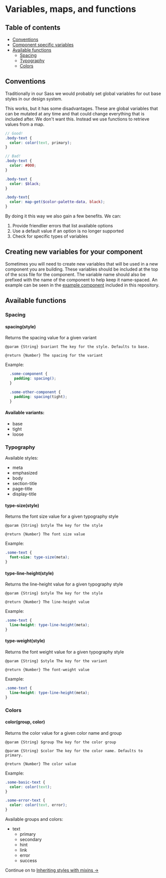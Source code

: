 # Variables, maps, and functions

## Table of contents
* [Conventions](#conventions)
* [Component specific variables](#component-specific-variables)
* [Available functions](#available-functions)
  * [Spacing](#spacing)
  * [Typography](#typography)
  * [Colors](#colors)

## Conventions
Traditionally in our Sass we would probably set global variables for out base styles in our design system.

This works, but it has some disadvantages. These are global variables that can be mutated at any time and that could change everything that is included after. We don't want this. Instead we use functions to retrieve values from a map.

```scss
// Good!
.body-text {
  color: color(text, primary);
}

// Bad!
.body-text {
  color: #000;
}

.body-text {
  color: $black;
}

.body-text{
  color: map-get($color-palette-data, black);
}
```

By doing it this way we also gain a few benefits. We can:

1. Provide friendlier errors that list available options
1. Use a default value if an option is no longer supported
1. Check for specific types of variables

## Creating new variables for your component
Sometimes you will need to create new variables that will be used in a new component you are building. These variables should be included at the top of the scss file for the component. The variable name should also be prefixed with the name of the component to help keep it name-spaced. An example can be seen in the [example component](../building-a-component/sample-component.scss) included in this repository.

## Available functions

### Spacing

#### spacing(style)
Returns the spacing value for a given variant

`@param {String} $variant The key for the style. Defaults to base.`

`@return {Number} The spacing for the variant`

Example:
```scss
  .some-component {
    padding: spacing();
  }

  .some-other-component {
    padding: spacing(tight);
  }
```

#### Available variants:
- base
- tight
- loose

### Typography

Available styles:
- meta
- emphasized
- body
- section-title
- page-title
- display-title

#### type-size(style)
Returns the font size value for a given typography style

`@param {String} $style The key for the style`

`@return {Number} The font size value`

Example:
```scss
.some-text {
  font-size: type-size(meta);
}
```

#### type-line-height(style)
Returns the line-height value for a given typography style

`@param {String} $style The key for the style`

`@return {Number} The line-height value`

Example:
```scss
.some-text {
  line-height: type-line-height(meta);
}
```

#### type-weight(style)
Returns the font weight value for a given typography style

`@param {String} $style The key for the variant`

`@return {Number} The font-weight value`

Example:
```scss
.some-text {
  line-height: type-line-height(meta);
}
```


### Colors

#### color(group, color)
Returns the color value for a given color name and group

`@param {String} $group The key for the color group`

`@param {String} $color The key for the color name. Defaults to primary.`

`@return {Number} The color value`

Example:
```scss
.some-basic-text {
  color: color(text);
}

.some-error-text {
  color: color(text, error);
}
```

Available groups and colors:
  - text
    - primary
    - secondary
    - hint
    - link
    - error
    - success

Continue on to [Inheriting styles with mixins →](../inheriting-styles-with-mixins)